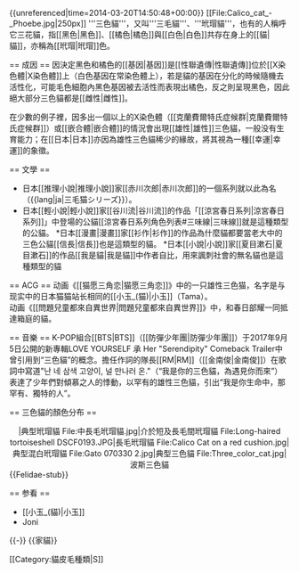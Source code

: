 {{unreferenced|time=2014-03-20T14:50:48+00:00}}
[[File:Calico_cat_-_Phoebe.jpg|250px]]
'''三色貓'''，又叫'''三毛貓'''、'''玳瑁貓'''，也有的人稱呼它三花貓，指[[黑色|黑色]]、[[橘色|橘色]]與[[白色|白色]]共存在身上的[[貓|貓]]，亦稱為[[玳瑁|玳瑁]]色。

== 成因 ==
因決定黑色和橘色的[[基因|基因]]是[[性聯遺傳|性聯遺傳]]位於[[X染色體|X染色體]]上（白色基因在常染色體上），若是貓的基因在分化的時候隨機去活性化，可能毛色細胞內黑色基因被去活性而表現出橘色，反之則呈現黑色，因此絕大部分三色貓都是[[雌性|雌性]]。

在少數的例子裡，因多出一個以上的X染色體（[[克蘭費爾特氏症候群|克蘭費爾特氏症候群]]）或[[嵌合體|嵌合體]]的情況會出現[[雄性|雄性]]三色貓，一般没有生育能力；在[[日本|日本]]亦因為雄性三色貓稀少的緣故，將其視為一種[[幸運|幸運]]的象徵。

== 文學 ==
* 日本[[推理小說|推理小說]]家[[赤川次郎|赤川次郎]]的一個系列就以此為名（{{lang|ja|三毛猫シリーズ}}）。
* 日本[[輕小說|輕小說]]家[[谷川流|谷川流]]的作品「[[涼宮春日系列|涼宮春日系列]]」中登場的公貓[[涼宮春日系列角色列表#三味線|三味線]]就是這種類型的公貓。
*日本[[漫畫|漫畫]]家[[衫作|衫作]]的作品為什麼貓都要當老大中的三色公貓[[信長|信長]]也是這類型的貓。
*日本[[小說|小說]]家[[夏目漱石|夏目漱石]]的作品[[我是貓|我是貓]]中作者自比，用來諷刺社會的無名貓也是這種類型的貓

== ACG ==
动画《[[猫愿三角恋|猫愿三角恋]]》中的一只雄性三色猫，名字是与现实中的日本猫猫站长相同的[[小玉_(猫)|小玉]]（Tama）。<br />
动画《[[問題兒童都來自異世界|問題兒童都來自異世界]]》中，和春日部耀一同抵達箱庭的貓。

== 音樂 ==
K-POP組合[[BTS|BTS]]（[[防彈少年團|防彈少年團]]）于2017年9月5日公開的新專輯LOVE YOURSELF 承 Her "Serendipity" Comeback Trailer中曾引用到“三色貓”的概念。擔任作詞的隊長[[RM|RM]]（[[金南俊|金南俊]]）在歌詞中寫道"난 네 삼색 고양이, 널 만나러 온."（“我是你的三色貓，為遇見你而來”）表達了少年們對傾慕之人的悸動，以罕有的雄性三色貓，引出“我是你生命中，那罕有、獨特的人”。

== 三色貓的顏色分布 ==
<center>
<gallery>
|典型玳瑁貓
File:中長毛玳瑁貓.jpg|介於短及長毛間玳瑁貓
File:Long-haired tortoiseshell DSCF0193.JPG|長毛玳瑁貓
File:Calico Cat on a red cushion.jpg|典型混白玳瑁貓
File:Gato 070330 2.jpg|典型三色貓
File:Three_color_cat.jpg|波斯三色貓
</gallery>
</center>
{{Felidae-stub}}

== 参看 ==
* [[小玉_(貓)|小玉]]
* Joni

{{-}}
{{家貓}}

[[Category:貓皮毛種類|S]]